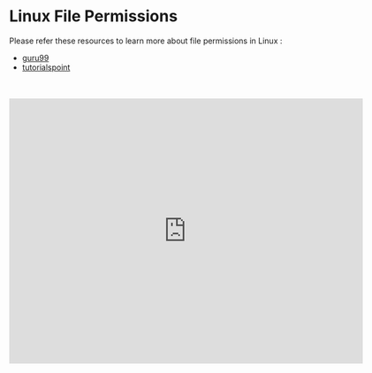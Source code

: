 # Linux File Permissions

Please refer these resources to learn more about file permissions in Linux :

- [guru99](https://www.guru99.com/file-permissions.html)
- [tutorialspoint](https://www.tutorialspoint.com/unix/unix-file-permission.htm)

<br>
<br>

<iframe
    width="640"
    height="480"
    src="https://linuxcommand.org/images/file_permissions.png"
    frameborder="0"
    allow="autoplay; encrypted-media"
    allowfullscreen

</iframe>